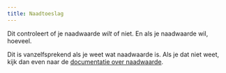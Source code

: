 ```yaml
---
title: Naadtoeslag
---
```


Dit controleert of je naadwaarde _wilt_ of niet. En als je naadwaarde wil, hoeveel.

Dit is vanzelfsprekend als je weet wat naadwaarde is. Als je dat niet weet, kijk dan even naar de [documentatie over naadwaarde](/docs/sewing/seam-allowance).
